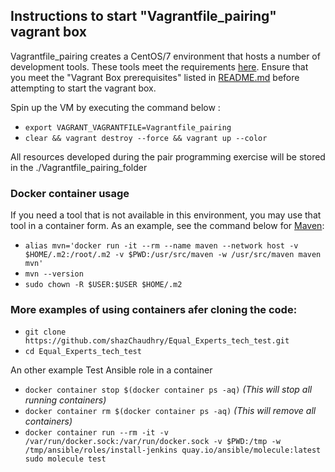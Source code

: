 ## Instructions to start "Vagrantfile_pairing" vagrant box
Vagrantfile_pairing creates a CentOS/7 environment that hosts a number of development tools. These tools meet the requirements [here](https://github.com/EqualExperts/interview-prep/tree/master/devops). Ensure that you meet the "Vagrant Box prerequisites" listed in [README.md](./README.md) before attempting to start the vagrant box.

Spin up the VM by executing the command below :
- `export VAGRANT_VAGRANTFILE=Vagrantfile_pairing`
- `clear && vagrant destroy --force && vagrant up --color`

All resources developed during the pair programming exercise will be stored in the ./Vagrantfile_pairing_folder

### Docker container usage
If you need a tool that is not available in this environment, you may use that tool in a container form. As an example, see the command below for [Maven](https://hub.docker.com/_/maven):
- `alias mvn='docker run -it --rm --name maven --network host -v $HOME/.m2:/root/.m2 -v $PWD:/usr/src/maven -w /usr/src/maven maven mvn'`
- `mvn --version`
- `sudo chown -R $USER:$USER $HOME/.m2`

### More examples of using containers afer cloning the code:
- `git clone https://github.com/shazChaudhry/Equal_Experts_tech_test.git`
- `cd Equal_Experts_tech_test`

An other example Test Ansible role in a container
- `docker container stop $(docker container ps -aq)` _(This will stop all running containers)_
- `docker container rm $(docker container ps -aq)` _(This will remove all containers)_
- `docker container run --rm -it -v /var/run/docker.sock:/var/run/docker.sock -v $PWD:/tmp -w /tmp/ansible/roles/install-jenkins quay.io/ansible/molecule:latest sudo molecule test`

